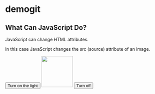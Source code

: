 # demogit
<!DOCTYPE html>
<html lang="en">
<head>
    <meta charset="UTF-8">
    <title>Title</title>
</head>
<body>
<h2>What Can JavaScript Do?</h2>
<p>JavaScript can change HTML attributes.</p>
<p>In this case JavaScript changes the src (source) attribute of an image.</p>
<button onclick="document.getElementById('myImage').src='https://www.w3schools.com/js/pic_bulbon.gif'">Turn on the light</button>
<img  id="myImage" src="https://www.w3schools.com/js/pic_bulboff.gif" style="width:100px">
<button onclick="document.getElementById('myImage').src='https://www.w3schools.com/js/pic_bulboff.gif'">Turn off</button>
</body>
</html>
